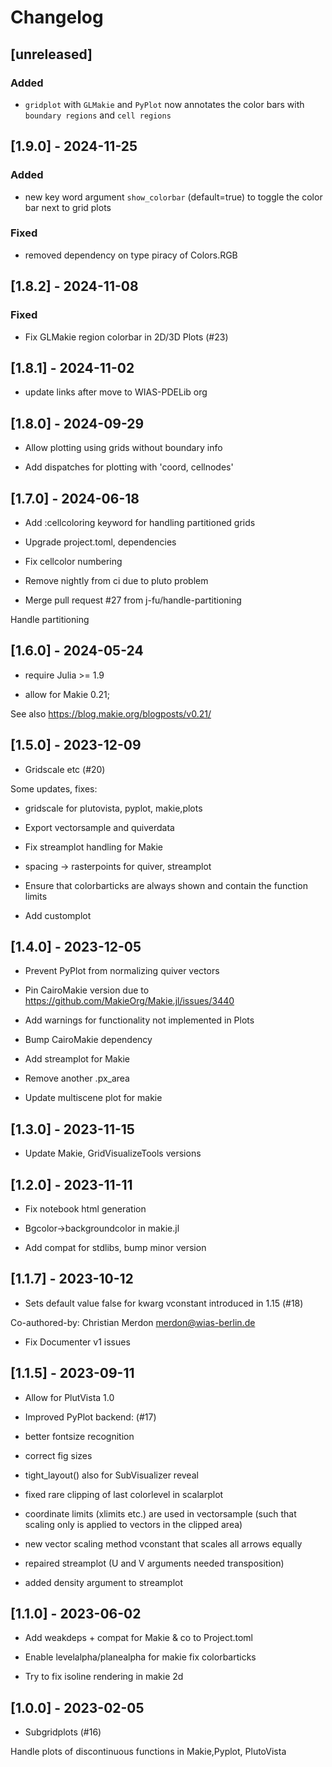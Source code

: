 # Changelog

## [unreleased]

### Added

- `gridplot` with `GLMakie` and `PyPlot` now annotates the color bars with `boundary regions` and `cell regions`

## [1.9.0] - 2024-11-25

### Added

- new key word argument `show_colorbar` (default=true) to toggle the color bar next to grid plots

### Fixed

- removed dependency on type piracy of Colors.RGB

## [1.8.2] - 2024-11-08

### Fixed

- Fix GLMakie region colorbar in 2D/3D Plots (#23)

## [1.8.1] - 2024-11-02
- update links after move to WIAS-PDELib org

## [1.8.0] - 2024-09-29

- Allow plotting using grids without boundary info

- Add dispatches for plotting with 'coord, cellnodes'


## [1.7.0] - 2024-06-18

- Add :cellcoloring keyword for handling partitioned grids

- Upgrade project.toml, dependencies

- Fix cellcolor numbering

- Remove nightly from ci due to pluto problem

- Merge pull request #27 from j-fu/handle-partitioning

Handle partitioning

## [1.6.0] - 2024-05-24

* require Julia >= 1.9

* allow for Makie 0.21;

See also https://blog.makie.org/blogposts/v0.21/



## [1.5.0] - 2023-12-09

- Gridscale etc (#20)

Some updates, fixes:

* gridscale for plutovista, pyplot, makie,plots

* Export vectorsample and quiverdata

* Fix streamplot handling for Makie

* spacing -> rasterpoints for quiver, streamplot

* Ensure that colorbarticks are always shown and contain the function limits

* Add customplot



## [1.4.0] - 2023-12-05

- Prevent PyPlot from normalizing quiver vectors

- Pin CairoMakie version due to https://github.com/MakieOrg/Makie.jl/issues/3440

- Add warnings for functionality not implemented in Plots

- Bump CairoMakie dependency

- Add streamplot for Makie

- Remove another .px_area

- Update multiscene plot for makie



## [1.3.0] - 2023-11-15

- Update Makie, GridVisualizeTools versions

## [1.2.0] - 2023-11-11

- Fix notebook html generation

- Bgcolor->backgroundcolor in makie.jl

- Add compat for stdlibs, bump minor version


## [1.1.7] - 2023-10-12

- Sets default value false for kwarg vconstant introduced in 1.15 (#18)

Co-authored-by: Christian Merdon <merdon@wias-berlin.de>
- Fix Documenter v1 issues


## [1.1.5] - 2023-09-11

- Allow for PlutVista 1.0

- Improved PyPlot backend: (#17)

* better fontsize recognition

* correct fig sizes

* tight_layout() also for SubVisualizer reveal

* fixed rare clipping of last colorlevel in scalarplot

* coordinate limits (xlimits etc.) are used in vectorsample (such that scaling only is applied to vectors in the clipped area)

* new vector scaling method vconstant that scales all arrows equally

* repaired streamplot (U and V arguments needed transposition)

* added density argument to streamplot



## [1.1.0] - 2023-06-02

- Add weakdeps + compat for Makie & co to Project.toml

- Enable levelalpha/planealpha for makie
fix colorbarticks

- Try to fix isoline rendering in makie 2d



## [1.0.0] - 2023-02-05

- Subgridplots (#16)

Handle plots of discontinuous functions in Makie,Pyplot, PlutoVista
